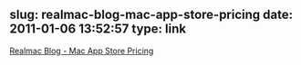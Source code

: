 slug: realmac-blog-mac-app-store-pricing
date: 2011-01-06 13:52:57
type: link
---

[Realmac Blog - Mac App Store Pricing](http://realmacsoftware.com/blog/mac-app-store-pricing)
